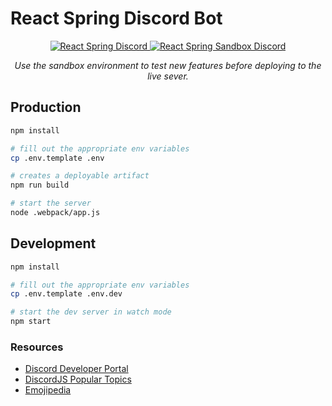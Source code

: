 # React Spring Discord Bot

<p align="center">
  <a href="https://discord.gg/ZZjjNvJ">
    <img src="https://discordapp.com/api/guilds/740090768164651008/widget.png?style=banner3" alt="React Spring Discord">
  </a>

  <a href="https://discord.gg/kfFVc5x">
    <img src="https://discordapp.com/api/guilds/744277057529315358/widget.png?style=banner3" alt="React Spring Sandbox Discord">
  </a>
</p>
<p align="middle">
  <i>Use the sandbox environment to test new features before deploying to the live sever.</i>
</p>

## Production
```bash
npm install

# fill out the appropriate env variables
cp .env.template .env

# creates a deployable artifact
npm run build

# start the server
node .webpack/app.js
```

## Development
```bash
npm install

# fill out the appropriate env variables
cp .env.template .env.dev

# start the dev server in watch mode
npm start
```

### Resources

- [Discord Developer Portal](https://discordapp.com/developers/docs/intro)
- [DiscordJS Popular Topics](https://discordjs.guide/popular-topics/common-questions.html)
- [Emojipedia](https://emojipedia.org/)
